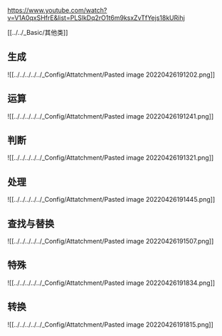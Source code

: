https://www.youtube.com/watch?v=V1A0qxSHfrE&list=PLSlkDq2rO1t6m9ksxZvTfYejs18kURihj

[[../../_Basic/其他类]]

## 生成

![[../../../../../_Config/Attatchment/Pasted image 20220426191202.png]]

## 运算

![[../../../../../_Config/Attatchment/Pasted image 20220426191241.png]]

## 判断

![[../../../../../_Config/Attatchment/Pasted image 20220426191321.png]]

## 处理

![[../../../../../_Config/Attatchment/Pasted image 20220426191445.png]]

## 查找与替换

![[../../../../../_Config/Attatchment/Pasted image 20220426191507.png]]
## 特殊

![[../../../../../_Config/Attatchment/Pasted image 20220426191834.png]]

## 转换

![[../../../../../_Config/Attatchment/Pasted image 20220426191815.png]]
